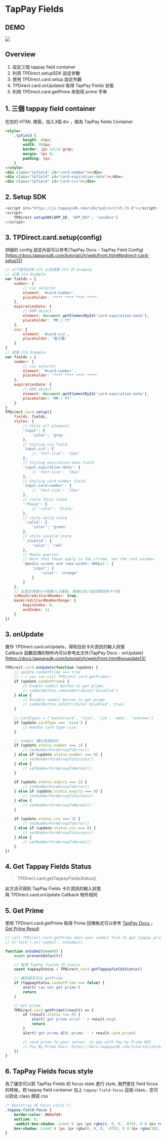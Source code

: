 # TapPay Fields

## DEMO

<img src="./TapPay_Field.gif">

## Overview

1. 設定三個 tappay field container
2. 利用 TPDirect.setupSDK 設定參數
3. 使用 TPDirect.card.setup 設定外觀
4. TPDirect.card.onUpdated 取得 TapPay Fields 狀態
5. 利用 TPDirect.card.getPrime 來取得 prime 字串

## 1. 三個 tappay field container

在您的 HTML 裡面，加入3個 div ，做為 TapPay fields Container

```html
<style>
    .tpfield {
        height: 40px;
        width: 300px;
        border: 1px solid gray;
        margin: 5px 0;
        padding: 5px;
    }
</style>
<div class="tpfield" id="card-number"></div>
<div class="tpfield" id="card-expiration-date"></div>
<div class="tpfield" id="card-ccv"></div>
```

## 2. Setup SDK 

```js
<script src="https://js.tappaysdk.com/sdk/tpdirect/v5.15.0"></script>
<script>
    TPDirect.setupSDK(APP_ID, 'APP_KEY', 'sandbox')
</script>
```

## 3. TPDirect.card.setup(config)

詳細的 config 設定內容可以參考(TapPay Docs - TapPay Field Config)[https://docs.tappaysdk.com/tutorial/zh/web/front.html#tpdirect-card-setup12]

```js
// 以下提供必填 CCV 以及選填 CCV 的 Example
// 必填 CCV Example
var fields = {
    number: {
        // css selector
        element: '#card-number',
        placeholder: '**** **** **** ****'
    },
    expirationDate: {
        // DOM object
        element: document.getElementById('card-expiration-date'),
        placeholder: 'MM / YY'
    },
    ccv: {
        element: '#card-ccv',
        placeholder: '後三碼'
    }
}
// 選填 CCV Example
var fields = {
    number: {
        // css selector
        element: '#card-number',
        placeholder: '**** **** **** ****'
    },
    expirationDate: {
        // DOM object
        element: document.getElementById('card-expiration-date'),
        placeholder: 'MM / YY'
    }
}
TPDirect.card.setup({
    fields: fields,
    styles: {
        // Style all elements
        'input': {
            'color': 'gray'
        },
        // Styling ccv field
        'input.ccv': {
            // 'font-size': '16px'
        },
        // Styling expiration-date field
        'input.expiration-date': {
            // 'font-size': '16px'
        },
        // Styling card-number field
        'input.card-number': {
            // 'font-size': '16px'
        },
        // style focus state
        ':focus': {
            // 'color': 'black'
        },
        // style valid state
        '.valid': {
            'color': 'green'
        },
        // style invalid state
        '.invalid': {
            'color': 'red'
        },
        // Media queries
        // Note that these apply to the iframe, not the root window.
        '@media screen and (max-width: 400px)': {
            'input': {
                'color': 'orange'
            }
        }
    },
    // 此設定會顯示卡號輸入正確後，會顯示前六後四碼信用卡卡號
    isMaskCreditCardNumber: true,
    maskCreditCardNumberRange: {
        beginIndex: 6, 
        endIndex: 11
    }
})
```

## 3. onUpdate

實作 TPDirect.card.onUpdate，得知目前卡片資訊的輸入狀態<br>
Callback 函數回傳的物件內可以參考此文件(TapPay Docs - onUpdate)[https://docs.tappaysdk.com/tutorial/zh/web/front.html#onupdate13]

```javascript
TPDirect.card.onUpdate(function (update) {
    // update.canGetPrime === true
    // --> you can call TPDirect.card.getPrime()
    if (update.canGetPrime) {
        // Enable submit Button to get prime.
        // submitButton.removeAttribute('disabled')
    } else {
        // Disable submit Button to get prime.
        // submitButton.setAttribute('disabled', true)
    }
                                            
    // cardTypes = ['mastercard', 'visa', 'jcb', 'amex', 'unknown']
    if (update.cardType === 'visa') {
        // Handle card type visa.
    }

    // number 欄位是錯誤的
    if (update.status.number === 2) {
        // setNumberFormGroupToError()
    } else if (update.status.number === 0) {
        // setNumberFormGroupToSuccess()
    } else {
        // setNumberFormGroupToNormal()
    }
    
    if (update.status.expiry === 2) {
        // setNumberFormGroupToError()
    } else if (update.status.expiry === 0) {
        // setNumberFormGroupToSuccess()
    } else {
        // setNumberFormGroupToNormal()
    }
    
    if (update.status.ccv === 2) {
        // setNumberFormGroupToError()
    } else if (update.status.ccv === 0) {
        // setNumberFormGroupToSuccess()
    } else {
        // setNumberFormGroupToNormal()
    }
})
```


## 4. Get Tappay Fields Status

> TPDirect.card.getTappayFieldsStatus()

此方法可得到 TapPay Fields 卡片資訊的輸入狀態<br>
與 TPDirect.card.onUpdate Callback 物件相同

## 5. Get Prime


使用 TPDirect.card.getPrime 取得 Prime
回傳格式可以參考 [TapPay Docs - Get Prime Result](https://docs.tappaysdk.com/tutorial/zh/web/front.html#get-prime15)

```js
// call TPDirect.card.getPrime when user submit form to get tappay prime
// $('form').on('submit', onSubmit)

function onSubmit(event) {
    event.preventDefault()

    // 取得 TapPay Fields 的 status
    const tappayStatus = TPDirect.card.getTappayFieldsStatus()

    // 確認是否可以 getPrime
    if (tappayStatus.canGetPrime === false) {
        alert('can not get prime')
        return
    }

    // Get prime
    TPDirect.card.getPrime((result) => {
        if (result.status !== 0) {
            alert('get prime error ' + result.msg)
            return
        }
        alert('get prime 成功，prime: ' + result.card.prime)

        // send prime to your server, to pay with Pay by Prime API .
        // Pay By Prime Docs: https://docs.tappaysdk.com/tutorial/zh/back.html#pay-by-prime-api
    })
}
```



## 6. TapPay Fields focus style

為了讓您可以對 TapPay Fields 的 focus state 進行 style, 我們會在 field focus 的時候，把 tappay field container 加上 `tappay-field-focus` 這個 class，您可以對此 class 撰寫 css

```css
/* Bootstrap 的 focus style */
.tappay-field-focus {
    border-color: #66afe9;
    outline: 0;
    -webkit-box-shadow: inset 0 1px 1px rgba(0, 0, 0, .075), 0 0 8px rgba(102, 175, 233, .6);
    box-shadow: inset 0 1px 1px rgba(0, 0, 0, .075), 0 0 8px rgba(102, 175, 233, .6);
}
```
